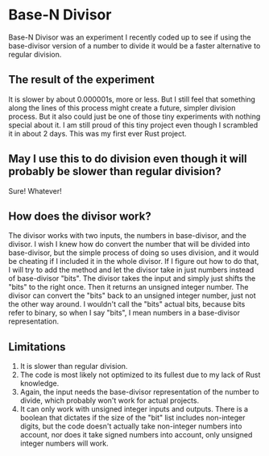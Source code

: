 # Base-N Divisor

Base-N Divisor was an experiment I recently coded up to see if using the base-divisor version of a number to divide it would be a faster alternative to regular division.

## The result of the experiment

It is slower by about 0.000001s, more or less. But I still feel that something along the lines of this process might create a future, simpler division process. But it also could just be one of those tiny experiments with nothing special about it. I am still proud of this tiny project even though I scrambled it in about 2 days. This was my first ever Rust project.

## May I use this to do division even though it will probably be slower than regular division?

Sure! Whatever!

## How does the divisor work?

The divisor works with two inputs, the numbers in base-divisor, and the divisor. I wish I knew how do convert the number that will be divided into base-divisor, but the simple process of doing so uses division, and it would be cheating if I included it in the whole divisor. If I figure out how to do that, I will try to add the method and let the divisor take in just numbers instead of base-divisor "bits". The divisor takes the input and simply just shifts the "bits" to the right once. Then it returns an unsigned integer number. The divisor can convert the "bits" back to an unsigned integer number, just not the other way around.
I wouldn't call the "bits" actual bits, because bits refer to binary, so when I say "bits", I mean numbers in a base-divisor representation.

## Limitations

1. It is slower than regular division.
2. The code is most likely not optimized to its fullest due to my lack of Rust knowledge.
3. Again, the input needs the base-divisor representation of the number to divide, which probably won't work for actual projects.
4. It can only work with unsigned integer inputs and outputs. There is a boolean that dictates if the size of the "bit" list includes non-integer digits, but the code doesn't actually take non-integer numbers into account, nor does it take signed numbers into account, only unsigned integer numbers will work.
